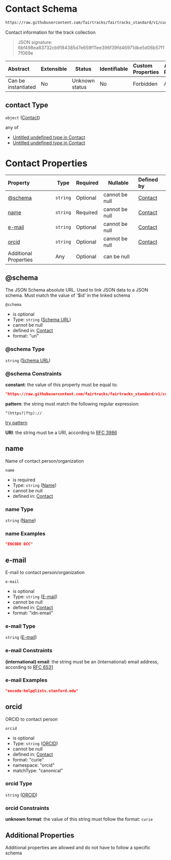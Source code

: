 # Contact Schema

```txt
https://raw.githubusercontent.com/fairtracks/fairtracks_standard/v1/current/json/schema/fairtracks_contact.schema.json#/properties/collection_info/properties/contact
```

Contact information for the track collection


> JSON signature: 6bf498ea83732cb9184385d7e659f11ee396f39fd46971dbe5d06b57f17f069e
>

| Abstract            | Extensible | Status         | Identifiable | Custom Properties | Additional Properties | Access Restrictions | Defined In                                                                               |
| :------------------ | ---------- | -------------- | ------------ | :---------------- | --------------------- | ------------------- | ---------------------------------------------------------------------------------------- |
| Can be instantiated | No         | Unknown status | No           | Forbidden         | Allowed               | none                | [fairtracks.schema.json\*](../json/schema/fairtracks.schema.json "open original schema") |

## contact Type

`object` ([Contact](fairtracks-properties-track-collection-info-properties-contact.md))

any of

-   [Untitled undefined type in Contact](fairtracks_contact-anyof-0.md "check type definition")
-   [Untitled undefined type in Contact](fairtracks_contact-anyof-1.md "check type definition")

# Contact Properties

| Property              | Type     | Required | Nullable       | Defined by                                                                                                                                                                                               |
| :-------------------- | -------- | -------- | -------------- | :------------------------------------------------------------------------------------------------------------------------------------------------------------------------------------------------------- |
| [@schema](#@schema)   | `string` | Optional | cannot be null | [Contact](fairtracks_contact-properties-schema-url.md "https://raw.githubusercontent.com/fairtracks/fairtracks_standard/v1/current/json/schema/fairtracks_contact.schema.json#/properties/@schema") |
| [name](#name)         | `string` | Required | cannot be null | [Contact](fairtracks_contact-properties-name.md "https://raw.githubusercontent.com/fairtracks/fairtracks_standard/v1/current/json/schema/fairtracks_contact.schema.json#/properties/name")          |
| [e-mail](#e-mail)     | `string` | Optional | cannot be null | [Contact](fairtracks_contact-properties-e-mail.md "https://raw.githubusercontent.com/fairtracks/fairtracks_standard/v1/current/json/schema/fairtracks_contact.schema.json#/properties/e-mail")      |
| [orcid](#orcid)       | `string` | Optional | cannot be null | [Contact](fairtracks_contact-properties-orcid.md "https://raw.githubusercontent.com/fairtracks/fairtracks_standard/v1/current/json/schema/fairtracks_contact.schema.json#/properties/orcid")        |
| Additional Properties | Any      | Optional | can be null    |                                                                                                                                                                                                          |

## @schema

The JSON Schema absolute URL. Used to link JSON data to a JSON schema. Must match the value of '$id' in the linked schema


`@schema`

-   is optional
-   Type: `string` ([Schema URL](fairtracks_contact-properties-schema-url.md))
-   cannot be null
-   defined in: [Contact](fairtracks_contact-properties-schema-url.md "https://raw.githubusercontent.com/fairtracks/fairtracks_standard/v1/current/json/schema/fairtracks_contact.schema.json#/properties/@schema")
-   format: "uri"

### @schema Type

`string` ([Schema URL](fairtracks_contact-properties-schema-url.md))

### @schema Constraints

**constant**: the value of this property must be equal to:

```json
"https://raw.githubusercontent.com/fairtracks/fairtracks_standard/v1/current/json/schema/fairtracks_contact.schema.json"
```

**pattern**: the string must match the following regular expression: 

```regexp
^(https?|ftp)://
```

[try pattern](https://regexr.com/?expression=%5E(https%3F%7Cftp)%3A%2F%2F "try regular expression with regexr.com")

**URI**: the string must be a URI, according to [RFC 3986](https://tools.ietf.org/html/rfc4291 "check the specification")

## name

Name of contact person/organization


`name`

-   is required
-   Type: `string` ([Name](fairtracks_contact-properties-name.md))
-   cannot be null
-   defined in: [Contact](fairtracks_contact-properties-name.md "https://raw.githubusercontent.com/fairtracks/fairtracks_standard/v1/current/json/schema/fairtracks_contact.schema.json#/properties/name")

### name Type

`string` ([Name](fairtracks_contact-properties-name.md))

### name Examples

```json
"ENCODE DCC"
```

## e-mail

E-mail to contact person/organization


`e-mail`

-   is optional
-   Type: `string` ([E-mail](fairtracks_contact-properties-e-mail.md))
-   cannot be null
-   defined in: [Contact](fairtracks_contact-properties-e-mail.md "https://raw.githubusercontent.com/fairtracks/fairtracks_standard/v1/current/json/schema/fairtracks_contact.schema.json#/properties/e-mail")
-   format: "idn-email"

### e-mail Type

`string` ([E-mail](fairtracks_contact-properties-e-mail.md))

### e-mail Constraints

**(international) email**: the string must be an (international) email address, according to [RFC 6531](https://tools.ietf.org/html/rfc6531 "check the specification")

### e-mail Examples

```json
"encode-help@lists.stanford.edu"
```

## orcid

ORCID to contact person


`orcid`

-   is optional
-   Type: `string` ([ORCID](fairtracks_contact-properties-orcid.md))
-   cannot be null
-   defined in: [Contact](fairtracks_contact-properties-orcid.md "https://raw.githubusercontent.com/fairtracks/fairtracks_standard/v1/current/json/schema/fairtracks_contact.schema.json#/properties/orcid")
-   format: "curie"
-   namespace: "orcid"
-   matchType: "canonical"

### orcid Type

`string` ([ORCID](fairtracks_contact-properties-orcid.md))

### orcid Constraints

**unknown format**: the value of this string must follow the format: `curie`

## Additional Properties

Additional properties are allowed and do not have to follow a specific schema
